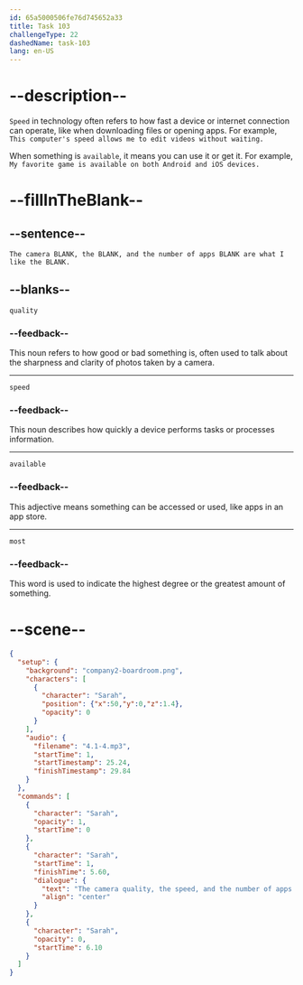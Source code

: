 ```yaml
---
id: 65a5000506fe76d745652a33
title: Task 103
challengeType: 22
dashedName: task-103
lang: en-US
---
```

<!-- (Audio) Sarah: The camera quality, the speed, and the number of apps available are what I like the most. -->

# --description--

`Speed` in technology often refers to how fast a device or internet connection can operate, like when downloading files or opening apps. For example, `This computer's speed allows me to edit videos without waiting.`

When something is `available`, it means you can use it or get it. For example, `My favorite game is available on both Android and iOS devices.`

# --fillInTheBlank--

## --sentence--

`The camera BLANK, the BLANK, and the number of apps BLANK are what I like the BLANK.`

## --blanks--

`quality`

### --feedback--

This noun refers to how good or bad something is, often used to talk about the sharpness and clarity of photos taken by a camera.

---

`speed`

### --feedback--

This noun describes how quickly a device performs tasks or processes information.

---

`available`

### --feedback--

This adjective means something can be accessed or used, like apps in an app store.

---

`most`

### --feedback--

This word is used to indicate the highest degree or the greatest amount of something.

# --scene--

```json
{
  "setup": {
    "background": "company2-boardroom.png",
    "characters": [
      {
        "character": "Sarah",
        "position": {"x":50,"y":0,"z":1.4},
        "opacity": 0
      }
    ],
    "audio": {
      "filename": "4.1-4.mp3",
      "startTime": 1,
      "startTimestamp": 25.24,
      "finishTimestamp": 29.84
    }
  },
  "commands": [
    {
      "character": "Sarah",
      "opacity": 1,
      "startTime": 0
    },
    {
      "character": "Sarah",
      "startTime": 1,
      "finishTime": 5.60,
      "dialogue": {
        "text": "The camera quality, the speed, and the number of apps available are what I like the most.",
        "align": "center"
      }
    },
    {
      "character": "Sarah",
      "opacity": 0,
      "startTime": 6.10
    }
  ]
}
```
